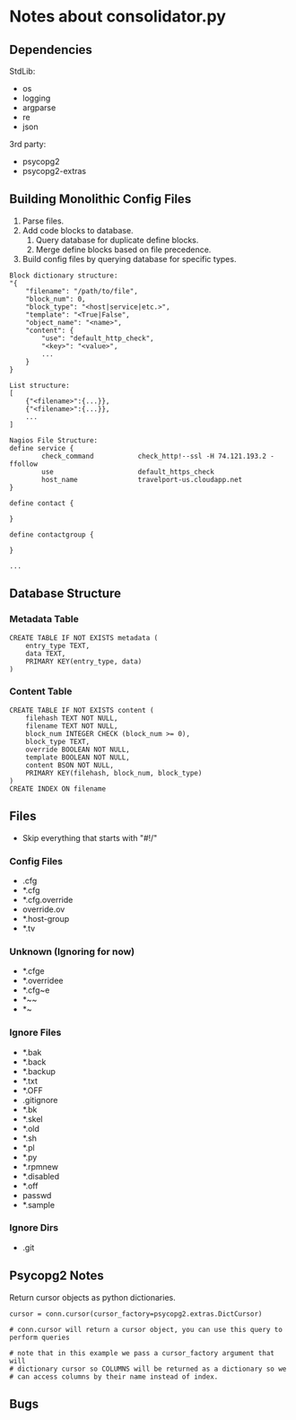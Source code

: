 # Notes about consolidator.py

## Dependencies

StdLib:
- os
- logging
- argparse
- re
- json

3rd party:
- psycopg2
- psycopg2-extras

## Building Monolithic Config Files

1. Parse files.
1. Add code blocks to database.
    1. Query database for duplicate define blocks.
    1. Merge define blocks based on file precedence.
1. Build config files by querying database for specific types.

```
Block dictionary structure:
"{
    "filename": "/path/to/file",
    "block_num": 0,
    "block_type": "<host|service|etc.>",
    "template": "<True|False",
    "object_name": "<name>",
    "content": {
        "use": "default_http_check",
        "<key>": "<value>",
        ...
    }
}

List structure:
[
    {"<filename>":{...}},
    {"<filename>":{...}},
    ...
]

Nagios File Structure:
define service {
        check_command           check_http!--ssl -H 74.121.193.2 -ffollow
        use                     default_https_check
        host_name               travelport-us.cloudapp.net
}

define contact {

}

define contactgroup {

}

...
```

## Database Structure

### Metadata Table

```
CREATE TABLE IF NOT EXISTS metadata (
    entry_type TEXT,
    data TEXT,
    PRIMARY KEY(entry_type, data)
)
```

### Content Table

```
CREATE TABLE IF NOT EXISTS content (
    filehash TEXT NOT NULL,
    filename TEXT NOT NULL,
    block_num INTEGER CHECK (block_num >= 0),
    block_type TEXT,
    override BOOLEAN NOT NULL,
    template BOOLEAN NOT NULL,
    content BSON NOT NULL,
    PRIMARY KEY(filehash, block_num, block_type)
)
CREATE INDEX ON filename
```

## Files

* Skip everything that starts with "#!/"

### Config Files
* .cfg
* *.cfg
* *.cfg.override
* override.ov
* *.host-group
* *.tv

### Unknown (Ignoring for now)
* *.cfge
* *.overridee
* *.cfg~e
* *~~
* *~

### Ignore Files
* *.bak
* *.back
* *.backup
* *.txt
* *.OFF
* .gitignore
* *.bk
* *.skel
* *.old
* *.sh
* *.pl
* *.py
* *.rpmnew
* *.disabled
* *.off
* passwd
* *.sample

### Ignore Dirs
* .git

## Psycopg2 Notes

Return cursor objects as python dictionaries.
```
cursor = conn.cursor(cursor_factory=psycopg2.extras.DictCursor)

# conn.cursor will return a cursor object, you can use this query to perform queries

# note that in this example we pass a cursor_factory argument that will
# dictionary cursor so COLUMNS will be returned as a dictionary so we
# can access columns by their name instead of index.
```

## Bugs
